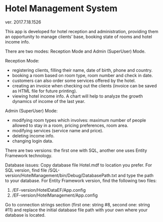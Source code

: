 # Hotel Management System
ver. 2017.7.18.1526

This app is developed for hotel reception and administration, providing them an opportunity to manage clients’ base, booking state of rooms and hotel income info.

There are two modes: Reception Mode and Admin (SuperUser) Mode.

Reception Mode:
- registering clients, filling their name, date of birth, phone and country.
- booking a room based on room type, room number and check in date.
- customers can also order some services offered by the hotel.
- creating an invoice when checking out the clients (invoice can be saved as HTML file for future printing).
- viewing hotel income info. A chart will help to analyze the growth dynamics of income of the last year.

Admin (SuperUser) Mode:
- modifying room types which involves: maximum number of people allowed to stay in a room, pricing preferences, room area.
- modifying services (service name and price).
- deleting income info.
- changing login data.

There are two versions: the first one with SQL, another one uses Entity Framework technology.

Database issues:
Copy database file Hotel.mdf to location you prefer.
For SQL version, find file /SQL-version/HotelManagement/bin/Debug/DatabasePath.txt and type the path to your database.
For Entity Framework version, find the following two files:
1) /EF-version/HotelDataEF/App.config
2) /EF-version/HotelManagement/App.config

Go to connection strings section (first one: string #8, second one: string #11) and replace the initial database file path with your own where your database is located.
